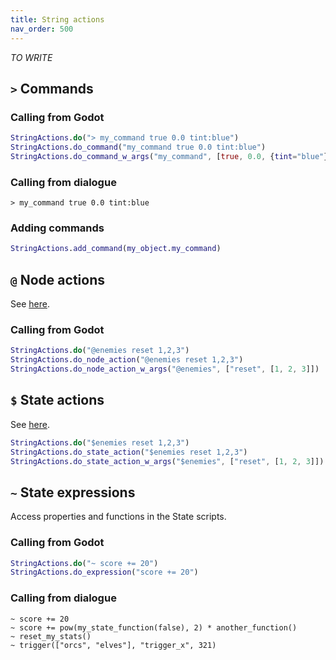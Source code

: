 ```yaml
---
title: String actions
nav_order: 500
---
```


*TO WRITE*

## `>` Commands

### Calling from Godot
```gd
StringActions.do("> my_command true 0.0 tint:blue")
StringActions.do_command("my_command true 0.0 tint:blue")
StringActions.do_command_w_args("my_command", [true, 0.0, {tint="blue"}])
```

### Calling from dialogue
```
> my_command true 0.0 tint:blue
```

### Adding commands
```gd
StringActions.add_command(my_object.my_command)
```

## `@` Node actions
See [here](./dialogue/node_actions.md).

### Calling from Godot
```gd
StringActions.do("@enemies reset 1,2,3")
StringActions.do_node_action("@enemies reset 1,2,3")
StringActions.do_node_action_w_args("@enemies", ["reset", [1, 2, 3]])
```

## `$` State actions
See [here](./dialogue/state_actions.md).

```gd
StringActions.do("$enemies reset 1,2,3")
StringActions.do_state_action("$enemies reset 1,2,3")
StringActions.do_state_action_w_args("$enemies", ["reset", [1, 2, 3]])
```

## `~` State expressions

Access properties and functions in the State scripts.

### Calling from Godot
```gd
StringActions.do("~ score += 20")
StringActions.do_expression("score += 20")
```

### Calling from dialogue
```
~ score += 20
~ score += pow(my_state_function(false), 2) * another_function()
~ reset_my_stats()
~ trigger(["orcs", "elves"], "trigger_x", 321)
```
